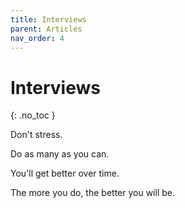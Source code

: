```yaml
---
title: Interviews
parent: Articles
nav_order: 4
---
```


# Interviews
{: .no_toc }

Don't stress. 
  
Do as many as you can. 
  
You'll get better over time. 
  
The more you do, the better you will be.